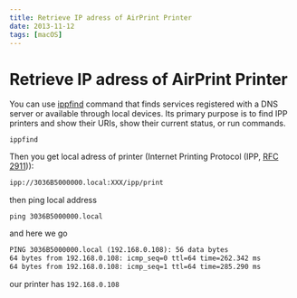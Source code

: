 ```yaml
---
title: Retrieve IP adress of AirPrint Printer
date: 2013-11-12
tags: [macOS]
---
```


# Retrieve IP adress of AirPrint Printer


You can use [ippfind](https://manpages.debian.org/testing/cups-ipp-utils/ippfind.1.en.html) command that finds services
registered with a DNS server or available through local devices. Its primary purpose is to find IPP printers
and show their URIs, show their current status, or run commands.

```shell
ippfind
```

Then you get local adress of printer (Internet Printing Protocol (IPP, [RFC 2911](https://tools.ietf.org/html/rfc2911))):

```txt
ipp://3036B5000000.local:XXX/ipp/print
```

then ping local address

```shell
ping 3036B5000000.local
```

and here we go

```txt
PING 3036B5000000.local (192.168.0.108): 56 data bytes
64 bytes from 192.168.0.108: icmp_seq=0 ttl=64 time=262.342 ms
64 bytes from 192.168.0.108: icmp_seq=1 ttl=64 time=285.290 ms
```

our printer has `192.168.0.108`